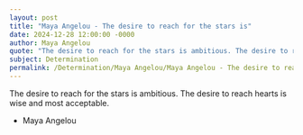 ```yaml
---
layout: post
title: "Maya Angelou - The desire to reach for the stars is"
date: 2024-12-28 12:00:00 -0000
author: Maya Angelou
quote: "The desire to reach for the stars is ambitious. The desire to reach hearts is wise and most acceptable."
subject: Determination
permalink: /Determination/Maya Angelou/Maya Angelou - The desire to reach for the stars is
---
```


The desire to reach for the stars is ambitious. The desire to reach hearts is wise and most acceptable.

- Maya Angelou
